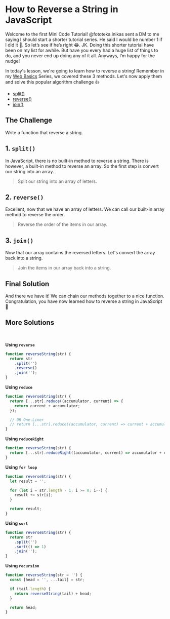 # How to Reverse a String in JavaScript

Welcome to the first Mini Code Tutorial! @fototeka.inikas sent a DM to me saying I should start a shorter tutorial series. He said I would be number 1 if I did it 🤣. So let’s see if he’s right 😂. JK. Doing this shorter tutorial have been on my list for awhile. But have you every had a huge list of things to do, and you never end up doing any of it all. Anyways, I’m happy for the nudge!

In today's lesson, we're going to learn how to reverse a string! Remember in my [Web Basics](/basics/) Series, we covered these 3 methods. Let's now apply them and solve this popular algorithm challenge 👍

- [split()](/basics/string-split/)
- [reverse()](/basics/array-reverse/)
- [join()](/basics/array-join/)

<ArticleImage image-alt="How to reverse a string in javascript" />

## The Challenge

Write a function that reverse a string.

<ArticleImage name="1" image-alt="How to reverse a string algorithm challenge" />

## 1. `split()`

In JavaScript, there is no built-in method to reverse a string. There is however, a built-in method to reverse an array. So the first step is convert our string into an array.

> Split our string into an array of letters.

<ArticleImage name="2" image-alt="Javascript split function" />

## 2. `reverse()`

Excellent, now that we have an array of letters. We can call our built-in array method to reverse the order.

> Reverse the order of the items in our array.

<ArticleImage name="3" image-alt="Javascript reverse function" />

## 3. `join()`

Now that our array contains the reversed letters. Let's convert the array back into a string.

> Join the items in our array back into a string.

<ArticleImage name="4" image-alt="Javascript join function" />

## Final Solution

And there we have it! We can chain our methods together to a nice function. Congratulation, you have now learned how to reverse a string in JavaScript 🥳

<ArticleImage name="5" image-alt="Javascript solution to reverse a string" />

## More Solutions

<br>

**Using `reverse`**

```javascript
function reverseString(str) {
  return str
    .split('')
    .reverse()
    .join('');
}
```

**Using `reduce`**

```javascript
function reverseString(str) {
  return [...str].reduce((accumulator, current) => {
    return current + accumulator;
  });

  // OR One-Liner
  // return [...str].reduce((accumulator, current) => current + accumulator)
}
```

**Using `reduceRight`**

```javascript
function reverseString(str) {
  return [...str].reduceRight((accumulator, current) => accumulator + current);
}
```

**Using `for loop`**

```javascript
function reverseString(str) {
  let result = '';

  for (let i = str.length - 1; i >= 0; i--) {
    result += str[i];
  }

  return result;
}
```

**Using `sort`**

```javascript
function reverseString(str) {
  return str
    .split('')
    .sort(() => 1)
    .join('');
}
```

**Using `recursion`**

```javascript
function reverseString(str = '') {
  const [head = '', ...tail] = str;

  if (tail.length) {
    return reverseString(tail) + head;
  }

  return head;
}
```

<ArticleFootnote />
